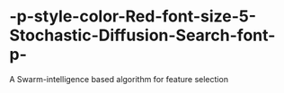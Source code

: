 # -p-style-color-Red-font-size-5-Stochastic-Diffusion-Search-font-p-
A Swarm-intelligence based algorithm for feature selection
